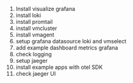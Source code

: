 1. Install visualize grafana
2. install loki
3. install promtail
4. install vmcluster
5. install vmagent
6. setup grafana datasource loki and vmselect
7. add example dashboard metrics grafana
8. check logging
9. setup jaeger
10. install example apps with otel SDK
11. check jaeger UI